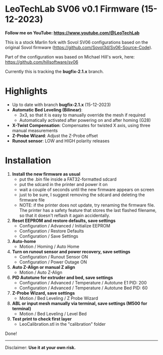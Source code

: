 # LeoTechLab SV06 v0.1 Firmware (15-12-2023)

**Follow me on YouTube: https://www.youtube.com/@LeoTechLab**

This is a stock Marlin fork with Sovol SV06 configurations based on the original Sovol firmware (https://github.com/Sovol3d/Sv06-Source-Code).

Part of the configuration was based on Michael Hill's work, here: https://github.com/hillsoftware/sv06

Currently this is tracking the **bugfix-2.1.x** branch.

# Highlights
- Up to date with branch **bugfix-2.1.x** (15-12-2023)
- **Automatic Bed Leveling (Bilinear)**:
    - 3x3, so that it is easy to manually override the mesh if required
    - Automatically activated after powering on and after homing (G28)
- **X-Twist Compensation**: Compensates for twisted X axis, using three manual measurements
- **Z-Probe Wizard**: Adjust the Z-Probe offset
- **Runout sensor**: LOW and HIGH polarity releases

# Installation
1. **Install the new firmware as usual**
    - put the .bin file inside a FAT32-formatted sdcard
    - put the sdcard in the printer and power it on
    - wait a couple of seconds until the new firmware appears on screen
    - just to be sure, I suggest removing the sdcard and deleting the firmware file
    - NOTE: if the printer does not update, try renaming the firmware file. The printer has a safety feature that stores the last flashed filename, so that it doesn't reflash it again accidentally.
2. **Reset EEPROM and restore defaults, save settings**
    - Configuration / Advanced / Initialize EEPROM
    - Configuration / Restore Defaults
    - Configuration / Save Settings
3. **Auto-home**
    - Motion / Homing / Auto Home
4. **Turn on runout sensor and power recovery, save settings**
    - Configuration / Runout Sensor ON
    - Configuration / Power Outage ON
5. **Auto Z-Align or manual Z align**
    - Motion / Auto Z-Align
6. **PID Autotune for extruder and bed, save settings**
    - Configuration / Advanced / Temperature / Autotune E1 PID: 200
    - Configuration / Advanced / Temperature / Autotune Bed PID: 60
7. **Z-Probe Wizard, save settings**
    - Motion / Bed Leveling / Z Probe Wizard
8. **ABL or input mesh manually via terminal, save settings (M500 for terminal)**
    - Motion / Bed Leveling / Level Bed
9. **Test print to check first layer** 
    - LeoCalibration.stl in the "calibration" folder

Done!

---

Disclaimer: **Use it at your own risk.**
